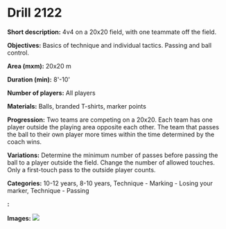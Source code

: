 # Drill 2122

**Short description:**
4v4 on a 20x20 field, with one teammate off the field.

**Objectives:**
Basics of technique and individual tactics. Passing and ball control.

**Area (mxm):**
20x20 m

**Duration (min):**
8'-10'

**Number of players:**
All players

**Materials:**
Balls, branded T-shirts, marker points

**Progression:**
Two teams are competing on a 20x20. Each team has one player outside the playing area opposite each other. The team that passes the ball to their own player more times within the time determined by the coach wins.

**Variations:**
Determine the minimum number of passes before passing the ball to a player outside the field. Change the number of allowed touches. Only a first-touch pass to the outside player counts.

**Categories:**
10-12 years, 8-10 years, Technique - Marking - Losing your marker, Technique - Passing

**:**


**Images:**
![](https://www.coachingfutsal.com/\images\683eb26f-6b22-4e67-be5e-59e2872c18d9_216.png)

